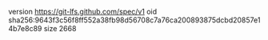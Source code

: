 version https://git-lfs.github.com/spec/v1
oid sha256:9643f3c56f8ff552a38fb98d56708c7a76ca200893875dcbd20857e14b7e8c89
size 2668
